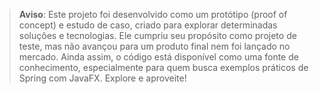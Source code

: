 > **Aviso**: Este projeto foi desenvolvido como um protótipo (proof of concept) e estudo de caso, criado para explorar determinadas soluções e tecnologias. Ele cumpriu seu propósito como projeto de teste, mas não avançou para um produto final nem foi lançado no mercado. Ainda assim, o código está disponível como uma fonte de conhecimento, especialmente para quem busca exemplos práticos de Spring com JavaFX. Explore e aproveite!
